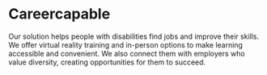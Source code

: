 # Careercapable
Our solution helps people with disabilities find jobs and improve their skills. We offer virtual reality training and  in-person options to make learning accessible and convenient. We also connect them with employers who value diversity, creating opportunities for them to succeed.
